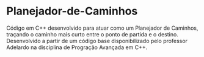 # Planejador-de-Caminhos
Código em C++ desenvolvido para atuar como um Planejador de Caminhos, traçando o caminho mais curto entre o ponto de partida e o destino.
Desenvolvido a partir de um código base disponibilizado pelo professor Adelardo na disciplina de Progração Avançada em C++.

